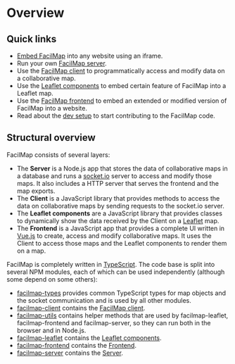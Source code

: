 # Overview

## Quick links

* [Embed FacilMap](./embed.md) into any website using an iframe.
* Run your own [FacilMap server](./server/).
* Use the [FacilMap client](./client/) to programmatically access and modify data on a collaborative map.
* Use the [Leaflet components](./leaflet/) to embed certain feature of FacilMap into a Leaflet map.
* Use the [FacilMap frontend](./frontend/) to embed an extended or modified version of FacilMap into a website.
* Read about the [dev setup](./development/dev-setup.md) to start contributing to the FacilMap code.

## Structural overview

FacilMap consists of several layers:
* The **Server** is a Node.js app that stores the data of collaborative maps in a database and runs a [socket.io](https://socket.io/) server to access and modify those maps. It also includes a HTTP server that serves the frontend and the map exports.
* The **Client** is a JavaScript library that provides methods to access the data on collaborative maps by sending requests to the socket.io server.
* The **Leaflet components** are a JavaScript library that provides classes to dynamically show the data received by the Client on a [Leaflet](https://leafletjs.com/) map.
* The **Frontend** is a JavaScript app that provides a complete UI written in [Vue.js](https://vuejs.org/) to create, access and modify collaborative maps. It uses the Client to access those maps and the Leaflet components to render them on a map.

FacilMap is completely written in [TypeScript](https://www.typescriptlang.org/). The code base is split into several NPM modules, each of which can be used independently (although some depend on some others):

* [facilmap-types](https://www.npmjs.com/package/facilmap-types) provides common TypeScript types for map objects and the socket communication and is used by all other modules.
* [facilmap-client](https://www.npmjs.com/package/facilmap-client) contains the [FacilMap client](./client/).
* [facilmap-utils](https://www.npmjs.com/package/facilmap-utils) contains helper methods that are used by facilmap-leaflet, facilmap-frontend and facilmap-server, so they can run both in the browser and in Node.js.
* [facilmap-leaflet](https://www.npmjs.com/package/facilmap-leaflet) contains the [Leaflet components](./leaflet/).
* [facilmap-frontend](https://www.npmjs.com/package/facilmap-frontend) contains the [Frontend](./frontend/).
* [facilmap-server](https://www.npmjs.com/package/facilmap-server) contains the [Server](./server/).